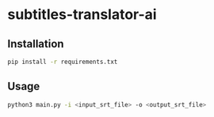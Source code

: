 # subtitles-translator-ai

## Installation

```bash
pip install -r requirements.txt
```
## Usage

```bash
python3 main.py -i <input_srt_file> -o <output_srt_file>
```